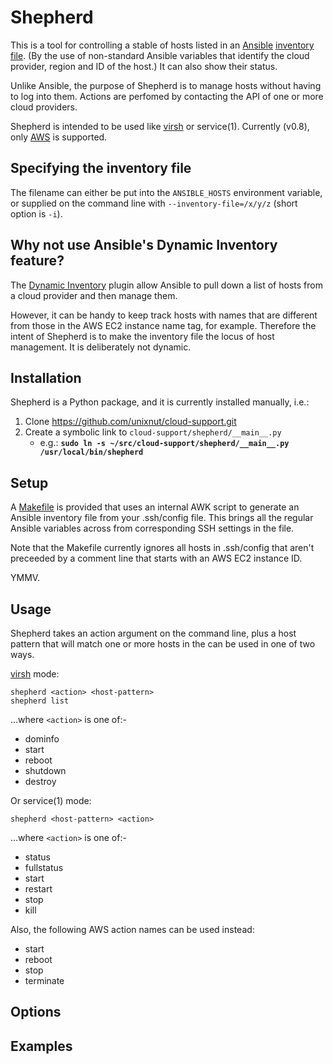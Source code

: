 Shepherd
========

This is a tool for controlling a stable of hosts listed in an
[Ansible][] [inventory file][Ansible_inventory].  (By the use of
non-standard Ansible variables that identify the cloud provider, region
and ID of the host.)  It can also show their status.

Unlike Ansible, the purpose of Shepherd is to manage hosts without
having to log into them.  Actions are perfomed by contacting the API of
one or more cloud providers.

Shepherd is intended to be used like [virsh][] or service(1).  Currently (v0.8),
only [AWS][] is supported.

  [Ansible]: http://www.ansible.com/
  [Ansible_inventory]: http://docs.ansible.com/intro_inventory.html
  [virsh]: http://libvirt.org/virshcmdref.html
  [AWS]:   http://aws.amazon.com

Specifying the inventory file
-----------------------------
The filename can either be put into the `ANSIBLE_HOSTS` environment variable,
or supplied on the command line with `--inventory-file=/x/y/z` (short option is
`-i`).

Why not use Ansible's Dynamic Inventory feature?
------------------------------------------------
The [Dynamic Inventory][dyn] plugin allow Ansible to pull down
a list of hosts from a cloud provider and then manage them.

However, it can be handy to keep track hosts with names that are
different from those in the AWS EC2 instance name tag, for example.
Therefore the intent of Shepherd is to make the inventory file the locus
of host management.  It is deliberately not dynamic.

  [dyn]: http://docs.ansible.com/intro_dynamic_inventory.html


Installation
------------

Shepherd is a Python package, and it is currently installed manually,
i.e.:

1. Clone https://github.com/unixnut/cloud-support.git
1. Create a symbolic link to `cloud-support/shepherd/__main__.py`
     - e.g.: **`sudo ln -s ~/src/cloud-support/shepherd/__main__.py /usr/local/bin/shepherd`**

Setup
-----

A [Makefile](Makefile) is provided that uses an internal AWK script to
generate an Ansible inventory file from your .ssh/config file.  This
brings all the regular Ansible variables across from corresponding
SSH settings in the file.

Note that the Makefile currently ignores all hosts in .ssh/config that
aren't preceeded by a comment line that starts with an AWS EC2 instance ID.

YMMV.


Usage
-----
Shepherd takes an action argument on the command line, plus a host
pattern that will match one or more hosts in the  can be used in one of
two ways.

[virsh][] mode:

    shepherd <action> <host-pattern>
    shepherd list

...where `<action>` is one of:-

  - dominfo
  - start
  - reboot
  - shutdown
  - destroy

Or service(1) mode:

    shepherd <host-pattern> <action>

...where `<action>` is one of:-

  - status
  - fullstatus
  - start
  - restart
  - stop
  - kill

Also, the following AWS action names can be used instead:

  - start
  - reboot
  - stop
  - terminate

Options
-------

Examples
--------
